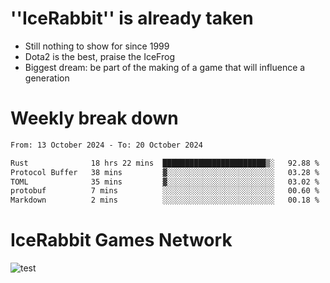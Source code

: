# ''IceRabbit'' is already taken
- Still nothing to show for since 1999
- Dota2 is the best, praise the IceFrog
- Biggest dream: be part of the making of a game that will influence a generation

# Weekly break down
<!--START_SECTION:waka-->

```txt
From: 13 October 2024 - To: 20 October 2024

Rust              18 hrs 22 mins  ███████████████████████▒░   92.88 %
Protocol Buffer   38 mins         ▓░░░░░░░░░░░░░░░░░░░░░░░░   03.28 %
TOML              35 mins         ▓░░░░░░░░░░░░░░░░░░░░░░░░   03.02 %
protobuf          7 mins          ░░░░░░░░░░░░░░░░░░░░░░░░░   00.60 %
Markdown          2 mins          ░░░░░░░░░░░░░░░░░░░░░░░░░   00.18 %
```

<!--END_SECTION:waka-->

# IceRabbit Games Network
![test](https://steam-stat.vercel.app/api?profileName=IceRabbit.png)

